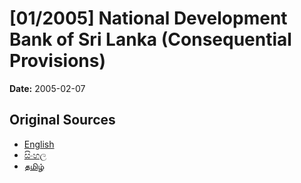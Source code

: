 # [01/2005] National Development Bank of Sri Lanka (Consequential Provisions)

**Date:** 2005-02-07

## Original Sources

- [English](https://documents.gov.lk/view/acts/2005/2/01-2005_E.pdf)
- [සිංහල](https://documents.gov.lk/view/acts/2005/2/01-2005_S.pdf)
- [தமிழ்](https://documents.gov.lk/view/acts/2005/2/01-2005_T.pdf)
